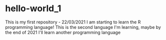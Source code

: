 # hello-world_1
This is my first repository - 22/03/2021
I am starting to learn the R programming language! 
This is the second language I'm learning, maybe by the end of 2021 I'll learn another programming language
